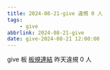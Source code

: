 ```yaml
---
title: 2024-08-21-give 違規 0 人
tags:
    - give
abbrlink: 2024-08-21-give
date: give-2024-08-21 12:00:00
---
```

give 板 [板規連結](https://www.ptt.cc/bbs/give/M.1612495900.A.C32.html)
昨天違規 0 人
